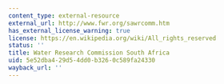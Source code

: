 ```yaml
---
content_type: external-resource
external_url: http://www.fwr.org/sawrcomm.htm
has_external_license_warning: true
license: https://en.wikipedia.org/wiki/All_rights_reserved
status: ''
title: Water Research Commission South Africa
uid: 5e52dba4-29d5-4dd0-b326-0c589fa24330
wayback_url: ''
---
```

